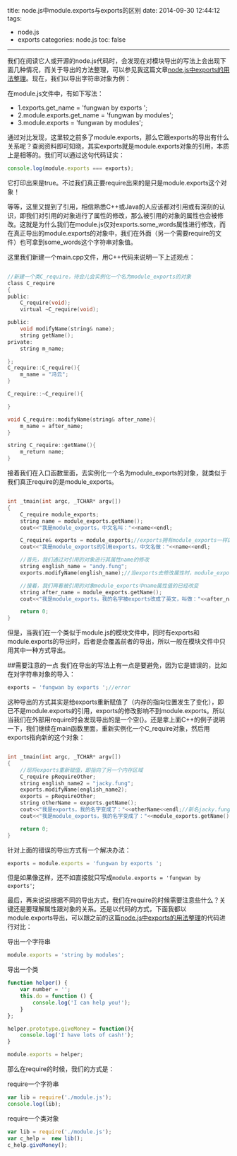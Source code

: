 title: node.js中module.exports与exports的区别
date: 2014-09-30 12:44:12
tags:
- node.js
- exports
categories: node.js
toc: false
---

我们在阅读它人或开源的node.js代码时，会发现在对模块导出的写法上会出现下面几种情况，而关于导出的方法整理，可以参见我这篇文章[node.js中exports的用法整理](http://fungwan.me/2014/09/29/node.js%E5%AD%A6%E4%B9%A0%E4%B9%8Bexports/)。现在，我们以导出字符串对象为例：


在module.js文件中，有如下写法：

* 1.exports.get_name = 'fungwan by exports ';
* 2.module.exports.get_name = 'fungwan by modules';
* 3.module.exports = 'fungwan by modules';

通过对比发现，这里较之前多了module.exports，那么它跟exports的导出有什么关系呢？查阅资料即可知晓，其实exports就是module.exports对象的引用，本质上是相等的。我们可以通过这句代码证实：

```javascript
console.log(module.exports === exports);
```

它打印出来是true。不过我们真正要require出来的是只是module.exports这个对象！

等等，这里又提到了引用，相信熟悉C++或Java的人应该都对引用或有深刻的认识，即我们对引用的对象进行了属性的修改，那么被引用的对象的属性也会被修改。这就是为什么我们在module.js仅对exports.some_words属性进行修改，而在真正导出的module.exports的对象中，我们在外面（另一个需要require的文件）也可拿到some_words这个字符串对象值。

这里我们新建一个main.cpp文件，用C++代码来说明一下上述观点：


```c

//新建一个类C_require，待会儿会实例化一个名为module_exports的对象
class C_require
{
public:
    C_require(void);
    virtual ~C_require(void);

public:
	void modifyName(string& name);
	string getName();
private:
	string m_name;

};
C_require::C_require(){
	m_name = "冯云";
}

C_require::~C_require(){

}

void C_require::modifyName(string& after_name){
	m_name = after_name;
}

string C_require::getName(){
	m_return name;
}

```

接着我们在入口函数里面，去实例化一个名为module_exports的对象，就类似于我们真正require的是module_exports。


```c

int _tmain(int argc, _TCHAR* argv[])
{
	C_require module_exports;
	string name = module_exports.getName();
	cout<<"我是module_exports，中文名叫："<<name<<endl;

	C_require& exports = module_exports;//exports拥有module_exports一样的属性
	cout<<"我是module_exports的引用exports，中文名做："<<name<<endl;

	//首先，我们通过对引用的对象进行其属性name的修改
	string english_name = "andy.fung";
	exports.modifyName(english_name);//当exports去修改属性时，module_exports的属性也会变，因为他们都指向的一块内存区域

	//接着，我们再看被引用的对象module_exports中name属性值的已经改变
	string after_name = module_exports.getName();
	cout<<"我是module_exports，我的名字被exports改成了英文，叫做："<<after_name<<endl;

	return 0;
}

```

但是，当我们在一个类似于module.js的模块文件中，同时有exports和module.exports的导出时，后者是会覆盖前者的导出，所以一般在模块文件中只用其中一种方式导出。

##需要注意的一点
我们在导出的写法上有一点是要避免，因为它是错误的，比如在对字符串对象的导入：

```javascript
exports = 'fungwan by exports ';//error
```

这种导出的方式其实是给exports重新赋值了（内存的指向位置发生了变化），即已不是module.exports的引用，exports的修改影响不到module.exports。所以当我们在外部用require时会发现导出的是一个空{}。还是拿上面C++的例子说明一下，我们继续在main函数里面，重新实例化一个C_require对象，然后用exports指向新的这个对象：

```c

int _tmain(int argc, _TCHAR* argv[])
{
	//现将exports重新赋值，即指向了另一个内存区域
	C_require pRequireOther;
	string english_name2 = "jacky.fung";
	exports.modifyName(english_name2);
	exports = pRequireOther;
	string otherName = exports.getName();
	cout<<"我是exports，我的名字变成了："<<otherName<<endl;//新名jacky.fung
	cout<<"我是module_exports，我的名字变成了："<<module_exports.getName()<<endl;//还是andy.fung

	return 0;
}

```

针对上面的错误的导出方式有一个解决办法：
```javascript
exports = module.exports = 'fungwan by exports ';
```

但是如果像这样，还不如直接就只写成`module.exports = 'fungwan by exports'`;

最后，再来说说根据不同的导出方式，我们在require的时候需要注意些什么？关键还是要理解属性跟对象的关系。还是以代码的方式，下面我都以module.exports导出，可以跟之前的这篇[node.js中exports的用法整理](http://fungwan.me/2014/09/29/node.js%E5%AD%A6%E4%B9%A0%E4%B9%8Bexports/)的代码进行对比：

导出一个字符串
```javascript
module.exports = 'string by modules';
```

导出一个类
```javascript
function helper() {
    var number = '';
    this.do = function () {
        console.log('I can help you!');
    }
};

helper.prototype.giveMoney = function(){
    console.log('I have lots of cash!');
}

module.exports = helper;
```

那么在require的时候，我们的方式是：

require一个字符串
```javascript
var lib = require('./module.js');
console.log(lib);
```


require一个类对象
```javascript
var lib = require('./module.js');
var c_help =  new lib();
c_help.giveMoney();
```
